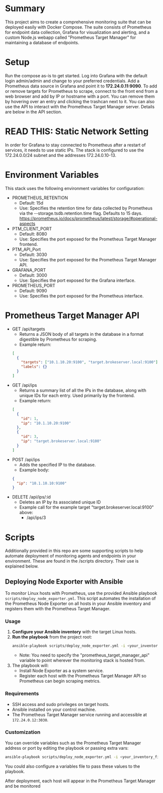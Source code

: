 # Summary

This project aims to create a comprehensive monitoring suite that can be deployed easily with Docker Compose. The suite consists of Prometheus for endpoint data collection, Grafana for visualization and alerting, and a custom Node.js webapp called "Prometheus Target Manager" for maintaining a database of endpoints.

# Setup

Run the compose as-is to get started. Log into Grafana with the default login admin/admin and change to your preferred credentials. Add a Prometheus data source in Grafana and point it to **172.24.0.11:9090**.
To add or remove targets for Prometheus to scrape, connect to the front end from a web browser and add by IP or hostname with a port. You can remove them by hovering over an entry and clicking the trashcan next to it.
You can also use the API to interact with the Prometheus Target Manager server. Details are below in the API section.

# READ THIS: Static Network Setting

In order for Grafana to stay connected to Prometheus after a restart of services, it needs to use static IPs. The stack is configured to use the 172.24.0.0/24 subnet and the addresses 172.24.0.10-13.

# Environment Variables

This stack uses the following environment variables for configuration:

- PROMETHEUS_RETENTION
  - Default: 15d
  - Use: Specifies the retention time for data collected by Prometheus via the --storage.tsdb.retention.time flag. Defaults to 15 days. https://prometheus.io/docs/prometheus/latest/storage/#operational-aspects
- PTM_CLIENT_PORT
  - Default: 8080
  - Use: Specifies the port exposed for the Prometheus Target Manager frontend.
- PTM_API_Port
  - Default: 3030
  - Use: Specifies the port exposed for the Prometheus Target Manager API.
- GRAFANA_PORT
  - Default: 3000
  - Use: Specifies the port exposed for the Grafana interface.
- PROMETHEUS_PORT
  - Default: 9090
  - Use: Specifies the port exposed for the Prometheus interface.

# Prometheus Target Manager API

- GET /api/targets
  - Returns a JSON body of all targets in the database in a format digestible by Prometheus for scraping.
  - Example return:
  ```json
  [
    {
      "targets": ["10.1.10.20:9100", "target.brokeserver.local:9100"],
      "labels": {}
    }
  ]
  ```
- GET /api/ips
  - Returns a summary list of all the IPs in the database, along with unique IDs for each entry. Used primarily by the frontend.
  - Example return:
  ```json
  [
    {
      "id": 1,
      "ip": "10.1.10.20:9100"
    },
    {
      "id": 3,
      "ip": "target.brokeserver.local:9100"
    }
  ]
  ```
- POST /api/ips
  - Adds the specified IP to the database.
  - Example body:
  ```json
  {
    "ip": "10.1.10.10:9100"
  }
  ```
- DELETE /api/ips/:id
  - Deletes an IP by its associated unique ID
  - Example call for the example target "target.brokeserver.local:9100" above:
    - /api/ips/3

# Scripts

Additionally provided in this repo are some supporting scripts to help automate deployment of monitoring agents and endpoints in your environment. These are found in the /scripts directory. Their use is explained below.

## Deploying Node Exporter with Ansible

To monitor Linux hosts with Prometheus, use the provided Ansible playbook `scripts/deploy_node_exporter.yml`. This script automates the installation of the Prometheus Node Exporter on all hosts in your Ansible inventory and registers them with the Prometheus Target Manager.

### Usage

1. **Configure your Ansible inventory** with the target Linux hosts.
2. **Run the playbook** from the project root:
   ```sh
   ansible-playbook scripts/deploy_node_exporter.yml -i <your_inventory_file> -e "prometheus_target_manager_api=http://monitoring.domain.local"
   ```
   - Note: You need to specify the "prometheus_target_manager_api" variable to point wherever the monitoring stack is hosted from.
3. The playbook will:
   - Install Node Exporter as a system service.
   - Register each host with the Prometheus Target Manager API so Prometheus can begin scraping metrics.

### Requirements

- SSH access and sudo privileges on target hosts.
- Ansible installed on your control machine.
- The Prometheus Target Manager service running and accessible at `172.24.0.12:3030`.

### Customization

You can override variables such as the Prometheus Target Manager address or port by editing the playbook or passing extra vars:

```sh
ansible-playbook scripts/deploy_node_exporter.yml -i <your_inventory_file> -e "prometheus_target_manager_api=http://monitoring.domain.local prometheus_target_manager_api_port:3030"
```

You could also configure a variables file to pass these values to the playbook.

After deployment, each host will appear in the Prometheus Target Manager and be monitored
